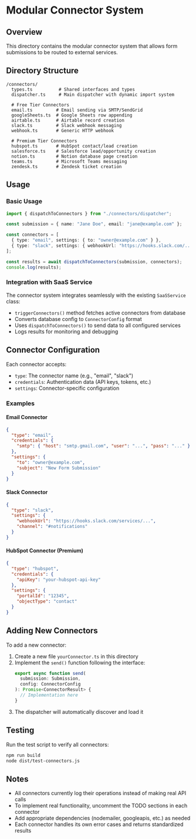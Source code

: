 # Modular Connector System

## Overview

This directory contains the modular connector system that allows form submissions to be routed to external services.

## Directory Structure

```
/connectors/
  types.ts          # Shared interfaces and types
  dispatcher.ts     # Main dispatcher with dynamic import system
  
  # Free Tier Connectors
  email.ts         # Email sending via SMTP/SendGrid
  googleSheets.ts  # Google Sheets row appending
  airtable.ts      # Airtable record creation
  slack.ts         # Slack webhook messaging
  webhook.ts       # Generic HTTP webhook

  # Premium Tier Connectors
  hubspot.ts       # HubSpot contact/lead creation
  salesforce.ts    # Salesforce lead/opportunity creation
  notion.ts        # Notion database page creation
  teams.ts         # Microsoft Teams messaging
  zendesk.ts       # Zendesk ticket creation
```

## Usage

### Basic Usage

```typescript
import { dispatchToConnectors } from "./connectors/dispatcher";

const submission = { name: "Jane Doe", email: "jane@example.com" };

const connectors = [
  { type: "email", settings: { to: "owner@example.com" } },
  { type: "slack", settings: { webhookUrl: "https://hooks.slack.com/..." } },
];

const results = await dispatchToConnectors(submission, connectors);
console.log(results);
```

### Integration with SaaS Service

The connector system integrates seamlessly with the existing `SaaSService` class:

- `triggerConnectors()` method fetches active connectors from database
- Converts database config to `ConnectorConfig` format
- Uses `dispatchToConnectors()` to send data to all configured services
- Logs results for monitoring and debugging

## Connector Configuration

Each connector accepts:
- `type`: The connector name (e.g., "email", "slack")
- `credentials`: Authentication data (API keys, tokens, etc.)
- `settings`: Connector-specific configuration

### Examples

#### Email Connector
```json
{
  "type": "email",
  "credentials": {
    "smtp": { "host": "smtp.gmail.com", "user": "...", "pass": "..." }
  },
  "settings": {
    "to": "owner@example.com",
    "subject": "New Form Submission"
  }
}
```

#### Slack Connector
```json
{
  "type": "slack",
  "settings": {
    "webhookUrl": "https://hooks.slack.com/services/...",
    "channel": "#notifications"
  }
}
```

#### HubSpot Connector (Premium)
```json
{
  "type": "hubspot",
  "credentials": {
    "apiKey": "your-hubspot-api-key"
  },
  "settings": {
    "portalId": "12345",
    "objectType": "contact"
  }
}
```

## Adding New Connectors

To add a new connector:

1. Create a new file `yourConnector.ts` in this directory
2. Implement the `send()` function following the interface:
   ```typescript
   export async function send(
     submission: Submission,
     config: ConnectorConfig
   ): Promise<ConnectorResult> {
     // Implementation here
   }
   ```
3. The dispatcher will automatically discover and load it

## Testing

Run the test script to verify all connectors:

```bash
npm run build
node dist/test-connectors.js
```

## Notes

- All connectors currently log their operations instead of making real API calls
- To implement real functionality, uncomment the TODO sections in each connector
- Add appropriate dependencies (nodemailer, googleapis, etc.) as needed
- Each connector handles its own error cases and returns standardized results